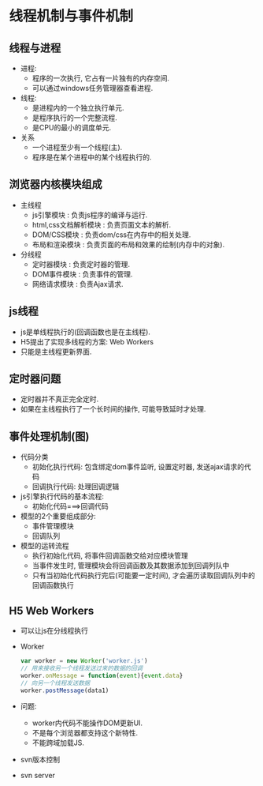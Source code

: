 # 线程机制与事件机制

## 线程与进程

* 进程:
  * 程序的一次执行, 它占有一片独有的内存空间.
  * 可以通过windows任务管理器查看进程.
* 线程:
  * 是进程内的一个独立执行单元.
  * 是程序执行的一个完整流程.
  * 是CPU的最小的调度单元.
* 关系
  * 一个进程至少有一个线程(主).
  * 程序是在某个进程中的某个线程执行的.

## 浏览器内核模块组成

* 主线程
  * js引擎模块 : 负责js程序的编译与运行.
  * html,css文档解析模块 : 负责页面文本的解析.
  * DOM/CSS模块 : 负责dom/css在内存中的相关处理.
  * 布局和渲染模块 : 负责页面的布局和效果的绘制(内存中的对象).
* 分线程
  * 定时器模块 : 负责定时器的管理.
  * DOM事件模块 : 负责事件的管理.
  * 网络请求模块 : 负责Ajax请求.

## js线程

* js是单线程执行的(回调函数也是在主线程).
* H5提出了实现多线程的方案: Web Workers
* 只能是主线程更新界面.

## 定时器问题

* 定时器并不真正完全定时.
* 如果在主线程执行了一个长时间的操作, 可能导致延时才处理.

## 事件处理机制(图)

* 代码分类
  * 初始化执行代码: 包含绑定dom事件监听, 设置定时器, 发送ajax请求的代码
  * 回调执行代码: 处理回调逻辑
* js引擎执行代码的基本流程:
  * 初始化代码===>回调代码
* 模型的2个重要组成部分:
  * 事件管理模块
  * 回调队列
* 模型的运转流程
  * 执行初始化代码, 将事件回调函数交给对应模块管理
  * 当事件发生时, 管理模块会将回调函数及其数据添加到回调列队中
  * 只有当初始化代码执行完后(可能要一定时间), 才会遍历读取回调队列中的回调函数执行

## H5 Web Workers

* 可以让js在分线程执行
* Worker

  ```js
  var worker = new Worker('worker.js')
  // 用来接收另一个线程发送过来的数据的回调
  worker.onMessage = function(event){event.data}
  // 向另一个线程发送数据
  worker.postMessage(data1)
  ```

* 问题:
  * worker内代码不能操作DOM更新UI.
  * 不是每个浏览器都支持这个新特性.
  * 不能跨域加载JS.

* svn版本控制
* svn server
